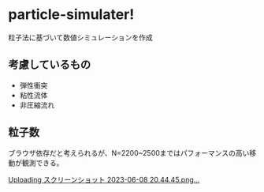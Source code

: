 # particle-simulater!
粒子法に基づいて数値シミュレーションを作成

## 考慮しているもの
- 弾性衝突
- 粘性流体
- 非圧縮流れ

## 粒子数
ブラウザ依存だと考えられるが、N=2200~2500まではパフォーマンスの高い移動が観測できる。

[Uploading スクリーンショット 2023-06-08 20.44.45.png…]()

